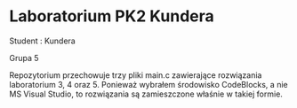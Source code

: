 # Laboratorium PK2 Kundera

Student : Kundera

Grupa 5



Repozytorium przechowuje trzy pliki main.c zawierające rozwiązania laboratorium 3, 4 oraz 5. Ponieważ wybrałem środowisko CodeBlocks, a nie MS Visual Studio, to rozwiązania są zamieszczone właśnie w takiej formie.
